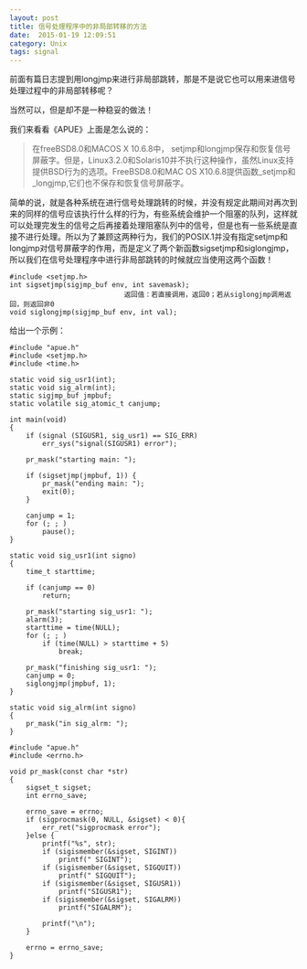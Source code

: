 ```yaml
---
layout: post
title: 信号处理程序中的非局部转移的方法
date:  2015-01-19 12:09:51   
category: Unix
tags: signal
---
```


前面有篇日志提到用longjmp来进行非局部跳转，那是不是说它也可以用来进信号处理过程中的非局部转移呢？

当然可以，但是却不是一种稳妥的做法！

我们来看看《APUE》上面是怎么说的：

> 在freeBSD8.0和MACOS X 10.6.8中， setjmp和longjmp保存和恢复信号屏蔽字。但是，Linux3.2.0和Solaris10并不执行这种操作，虽然Linux支持提供BSD行为的选项。FreeBSD8.0和MAC OS X10.6.8提供函数_setjmp和_longjmp,它们也不保存和恢复信号屏蔽字。

简单的说，就是各种系统在进行信号处理跳转的时候，并没有规定此期间对再次到来的同样的信号应该执行什么样的行为，有些系统会维护一个阻塞的队列，这样就可以处理完发生的信号之后再接着处理阻塞队列中的信号，但是也有一些系统是直接不进行处理。所以为了兼顾这两种行为，我们的POSIX.1并没有指定setjmp和longjmp对信号屏蔽字的作用，而是定义了两个新函数sigsetjmp和siglongjmp，所以我们在信号处理程序中进行非局部跳转的时候就应当使用这两个函数！

~~~
#include <setjmp.h>
int sigsetjmp(sigjmp_buf env, int savemask);
							返回值：若直接调用，返回0；若从siglongjmp调用返回，则返回非0
void siglongjmp(sigjmp_buf env, int val);
~~~

给出一个示例：

~~~~
#include "apue.h"
#include <setjmp.h>
#include <time.h>

static void sig_usr1(int);
static void sig_alrm(int);
static sigjmp_buf jmpbuf;
static volatile sig_atomic_t canjump;

int main(void)
{
	if (signal (SIGUSR1, sig_usr1) == SIG_ERR)
		err_sys("signal(SIGUSR1) error");

	pr_mask("starting main: ");

	if (sigsetjmp(jmpbuf, 1)) {
		pr_mask("ending main: ");
		exit(0);
	}

	canjump = 1;
	for (; ; )
		pause();
}

static void sig_usr1(int signo)
{
	time_t starttime;

	if (canjump == 0)
		return;

	pr_mask("starting sig_usr1: ");
	alarm(3);
	starttime = time(NULL);
	for (; ; )
		if (time(NULL) > starttime + 5)
			break;

	pr_mask("finishing sig_usr1: ");
	canjump = 0;
	siglongjmp(jmpbuf, 1);
}

static void sig_alrm(int signo)
{
	pr_mask("in sig_alrm: ");
}
~~~~

~~~~~
#include "apue.h"
#include <errno.h>

void pr_mask(const char *str)
{
	sigset_t sigset;
	int errno_save;

	errno_save = errno;
	if (sigprocmask(0, NULL, &sigset) < 0){
		err_ret("sigprocmask error");
	}else {
		printf("%s", str);
		if (sigismember(&sigset, SIGINT))
			printf(" SIGINT");
		if (sigismember(&sigset, SIGQUIT))
			printf(" SIGQUIT");
		if (sigismember(&sigset, SIGUSR1))
			printf("SIGUSR1");
		if (sigismember(&sigset, SIGALRM))
			printf("SIGALRM");

		printf("\n");
	}

	errno = errno_save;
}
~~~~~
















